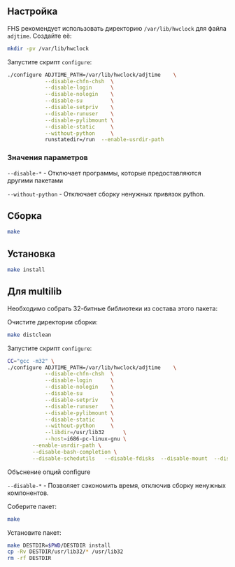 <package-info :package="package" showsbu></package-info>

<script>
		new Vue({
		el: '#main',
		data: { package: {} },
		mounted: function () {
				this.getPackage('util-linux');
		},
		methods: {
			getPackage: function(name) {
					getPackage(name)
					.then(response => this.package = response);
			},
		}
  })
</script>

## Настройка

FHS рекомендует использовать директорию `/var/lib/hwclock` для файла `adjtime`. Создайте её:

```bash
mkdir -pv /var/lib/hwclock
```

Запустите скрипт `configure`:

```bash
./configure ADJTIME_PATH=/var/lib/hwclock/adjtime    \
            --disable-chfn-chsh  \
            --disable-login      \
            --disable-nologin    \
            --disable-su         \
            --disable-setpriv    \
            --disable-runuser    \
            --disable-pylibmount \
            --disable-static     \
            --without-python     \
            runstatedir=/run  --enable-usrdir-path
```

### Значения параметров

`--disable-*` - Отключает программы, которые предоставляются другими пакетами

`--without-python` - Отключает сборку ненужных привязок python.

## Сборка

```bash
make
```

## Установка

```bash
make install
```

## Для multilib

Необходимо собрать 32-битные библиотеки из состава этого пакета:

Очистите директории сборки:

```bash
make distclean
```

Запустите скрипт `configure`:

```bash
CC="gcc -m32" \
./configure ADJTIME_PATH=/var/lib/hwclock/adjtime    \
            --disable-chfn-chsh  \
            --disable-login      \
            --disable-nologin    \
            --disable-su         \
            --disable-setpriv    \
            --disable-runuser    \
            --disable-pylibmount \
            --disable-static     \
            --without-python     \
            --libdir=/usr/lib32      \
            --host=i686-pc-linux-gnu \
	    --enable-usrdir-path \
	    --disable-bash-completion \
	    --disable-schedutils   --disable-fdisks  --disable-mount  --disable-fsck
```

Объснение опций configure

`--disable-*` - Позволяет сэкономить время, отключив сборку ненужных компонентов.

Соберите пакет:

```bash
make
```

Установите пакет:

```bash
make DESTDIR=$PWD/DESTDIR install
cp -Rv DESTDIR/usr/lib32/* /usr/lib32
rm -rf DESTDIR
```
